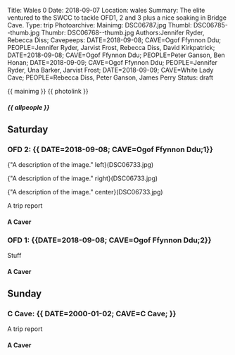Title: Wales 0
Date: 2018-09-07
Location: wales
Summary: The elite ventured to the SWCC to tackle OFD1, 2 and 3 plus a nice soaking in Bridge Cave.
Type: trip
Photoarchive:
Mainimg: DSC06787.jpg
Thumbl: DSC06785--thumb.jpg
Thumbr: DSC06768--thumb.jpg
Authors:Jennifer Ryder, Rebecca Diss;
Cavepeeps: DATE=2018-09-08; CAVE=Ogof Ffynnon Ddu; PEOPLE=Jennifer Ryder, Jarvist Frost, Rebecca Diss, David Kirkpatrick;
           DATE=2018-09-08; CAVE=Ogof Ffynnon Ddu; PEOPLE=Peter Ganson, Ben Honan;
           DATE=2018-09-09; CAVE=Ogof Ffynnon Ddu; PEOPLE=Jennifer Ryder, Una Barker, Jarvist Frost;
           DATE=2018-09-09; CAVE=White Lady Cave; PEOPLE=Rebecca Diss, Peter Ganson, James Perry
Status: draft

{{ mainimg }}
{{ photolink }}
##### {{ allpeople }}

## Saturday

### OFD 2: {{ DATE=2018-09-08; CAVE=Ogof Ffynnon Ddu;1}}

{"A description of the image." left}(DSC06733.jpg)

{"A description of the image." right}(DSC06733.jpg)

{"A description of the image." center}(DSC06733.jpg)

A trip report
#### A Caver

### OFD 1: {{DATE=2018-09-08; CAVE=Ogof Ffynnon Ddu;2}}
Stuff
#### A Caver

## Sunday

### C Cave: {{ DATE=2000-01-02; CAVE=C Cave; }}

A trip report

#### A Caver

